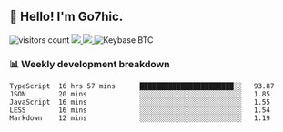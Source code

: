 ## 👋 Hello! I'm Go7hic.

 ![visitors count](https://visitors-by-url-pls-dont-use-this-in-your-repo.vercel.app/Go7hic-github-readme)
 <a href="https://twitter.com/Go7hic">
    <img src="https://img.shields.io/badge/-@Go7hic-1ca0f1?style=flat-square&labelColor=1ca0f1&logo=twitter&logoColor=white&link=https://twitter.com/Go7hic">
   <a/>
   <a href="mailto:gtfx0209@gmail.com">
    <img src="https://img.shields.io/badge/-gtfx0209@gmail.com-c14438?style=flat-square&logo=Gmail&logoColor=white&link=mailto:gtfx0209@gmail.com">
   <a/>
    ![Keybase BTC](https://img.shields.io/keybase/btc/Go7hic)
 <!--
🔭 I’m currently working
🌱 I’m currently learning
💬 Ask me about 
📫 How to reach me: 
⚡ Fun fact: 
-->
 <!--
![My Github Stats](https://github-readme-stats.vercel.app/api?username=Go7hic&show_icons=true&count_private=true)

-->

### 📊 Weekly development breakdown
<!--START_SECTION:waka-->
```text
TypeScript  16 hrs 57 mins      ███████████████████████░░   93.87 
JSON        20 mins             ░░░░░░░░░░░░░░░░░░░░░░░░░   1.85 
JavaScript  16 mins             ░░░░░░░░░░░░░░░░░░░░░░░░░   1.55 
LESS        16 mins             ░░░░░░░░░░░░░░░░░░░░░░░░░   1.54 
Markdown    12 mins             ░░░░░░░░░░░░░░░░░░░░░░░░░   1.19
```
<!--END_SECTION:waka-->

